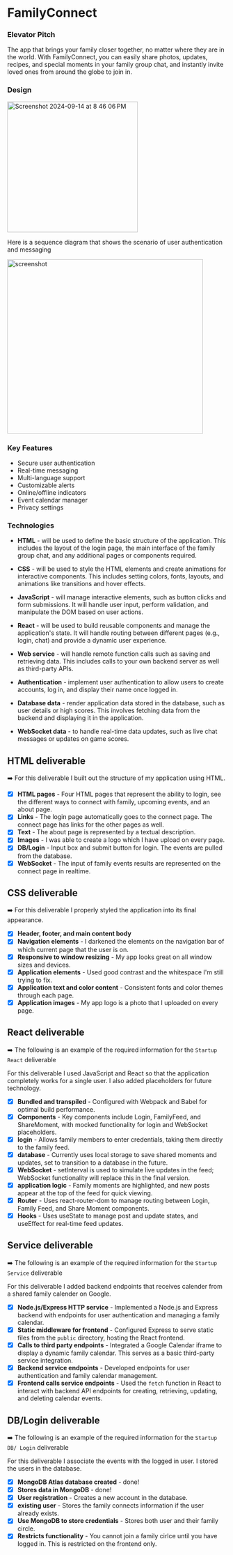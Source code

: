# FamilyConnect

### Elevator Pitch
The app that brings your family closer together, no matter where they are in the world. With FamilyConnect, you can easily share photos, updates, recipes, and special moments in your family group chat, and instantly invite loved ones from around the globe to join in.

### Design

<img width="300" alt="Screenshot 2024-09-14 at 8 46 06 PM" src="https://github.com/user-attachments/assets/9cc04e69-eff7-47d3-8ff5-394862992324">

Here is a sequence diagram that shows the scenario of user authentication and messaging

<img width="450" height="400" alt="screenshot" src="https://github.com/user-attachments/assets/bf188774-3da6-43bf-9a11-3f9a1b843b86">

### Key Features
* Secure user authentication
* Real-time messaging
* Multi-language support
* Customizable alerts
* Online/offline indicators
* Event calendar manager
* Privacy settings

### Technologies

* **HTML** - will be used to define the basic structure of the application. This includes the layout of the login page, the main interface of the family group chat, and any additional pages or components required.

* **CSS** - will be used to style the HTML elements and create animations for interactive components. This includes setting colors, fonts, layouts, and animations like transitions and hover effects.

* **JavaScript** - will manage interactive elements, such as button clicks and form submissions. It will handle user input, perform validation, and manipulate the DOM based on user actions.

* **React** - will be used to build reusable components and manage the application's state. It will handle routing between different pages (e.g., login, chat) and provide a dynamic user experience.

* **Web service** - will handle remote function calls such as saving and retrieving data. This includes calls to your own backend server as well as third-party APIs.

* **Authentication** - implement user authentication to allow users to create accounts, log in, and display their name once logged in.

* **Database data** - render application data stored in the database, such as user details or high scores. This involves fetching data from the backend and displaying it in the application.

* **WebSocket data** - to handle real-time data updates, such as live chat messages or updates on game scores.

## HTML deliverable

➡️ For this deliverable I built out the structure of my application using HTML.

 - [x] **HTML pages** - Four HTML pages that represent the ability to login, see the different ways to connect with family, upcoming events, and an about page.
 - [x] **Links** - The login page automatically goes to the connect page. The connect page has links for the other pages as well.
 - [x] **Text** - The about page is represented by a textual description.
 - [x] **Images** - I was able to create a logo which I have upload on every page. 
- [x] **DB/Login**  - Input box and submit button for login. The events are pulled from the database.
 - [x] **WebSocket** - The input of family events results are represented on the connect page in realtime.

## CSS deliverable

➡️ For this deliverable I properly styled the application into its final appearance.

- [x] **Header, footer, and main content body**
- [x] **Navigation elements** - I darkened the elements on the navigation bar of which current page that the user is on.
- [x] **Responsive to window resizing** - My app looks great on all window sizes and devices.
- [x] **Application elements** - Used good contrast and the whitespace I'm still trying to fix.
- [x] **Application text and color content** - Consistent fonts and color themes through each page. 
- [x] **Application images** - My app logo is a photo that I uploaded on every page.

## React deliverable

➡️ The following is an example of the required information for the `Startup React` deliverable

For this deliverable I used JavaScript and React so that the application completely works for a single user. I also added placeholders for future technology.

- [x] **Bundled and transpiled** - Configured with Webpack and Babel for optimal build performance.
- [x] **Components** - Key components include Login, FamilyFeed, and ShareMoment, with mocked functionality for login and WebSocket placeholders.
- [x] **login** - Allows family members to enter credentials, taking them directly to the family feed.
- [x] **database** - Currently uses local storage to save shared moments and updates, set to transition to a database in the future.
- [x] **WebSocket** - setInterval is used to simulate live updates in the feed; WebSocket functionality will replace this in the final version.
- [x] **application logic** - Family moments are highlighted, and new posts appear at the top of the feed for quick viewing.
- [x] **Router** - Uses react-router-dom to manage routing between Login, Family Feed, and Share Moment components.
- [x] **Hooks** - Uses useState to manage post and update states, and useEffect for real-time feed updates.

## Service deliverable

➡️ The following is an example of the required information for the `Startup Service` deliverable

For this deliverable I added backend endpoints that receives calender from a shared family calender on Google.

- [x] **Node.js/Express HTTP service** - Implemented a Node.js and Express backend with endpoints for user authentication and managing a family calendar.
- [x] **Static middleware for frontend** - Configured Express to serve static files from the `public` directory, hosting the React frontend.
- [x] **Calls to third party endpoints** - Integrated a Google Calendar iframe to display a dynamic family calendar. This serves as a basic third-party service integration.
- [x] **Backend service endpoints** - Developed endpoints for user authentication and family calendar management.
- [x] **Frontend calls service endpoints** - Used the `fetch` function in React to interact with backend API endpoints for creating, retrieving, updating, and deleting calendar events.

## DB/Login deliverable

➡️ The following is an example of the required information for the `Startup DB/ Login` deliverable

For this deliverable I associate the events with the logged in user. I stored the users in the database.

- [x] **MongoDB Atlas database created** - done!
- [x] **Stores data in MongoDB** - done!
- [x] **User registration** - Creates a new account in the database.
- [x] **existing user** - Stores the family connects information if the user already exists.
- [x] **Use MongoDB to store credentials** - Stores both user and their family circle.
- [x] **Restricts functionality** - You cannot join a family cirlce until you have logged in. This is restricted on the frontend only.
